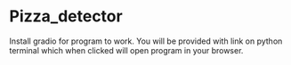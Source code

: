 # Pizza_detector

Install gradio for program to work. You will be provided with link on python terminal which when clicked will open program in your browser.

